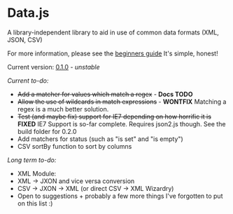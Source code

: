 Data.js
=======

A library-independent library to aid in use of common data formats (XML, JSON, CSV)

For more information, please see the [beginners guide](https://github.com/MentalAtom/Data.js/wiki)
It's simple, honest!

Current version: [0.1.0](https://github.com/MentalAtom/Data.js/releases/tag/0.1.0) - *unstable*

*Current to-do:*
* ~~Add a matcher for values which match a regex~~ - **Docs TODO**
* ~~Allow the use of wildcards in match expressions~~ - **WONTFIX** Matching a regex is a much better solution.
* ~~Test (and maybe fix) support for IE7 depending on how horrific it is~~ **FIXED** IE7 Support is so-far complete. Requires json2.js though. See the build folder for 0.2.0
* Add matchers for status (such as "is set" and "is empty")
* CSV sortBy function to sort by columns

*Long term to-do:*
* XML Module:
* XML -> JXON and vice versa conversion
* CSV -> JXON -> XML (or direct CSV -> XML Wizardry)
* Open to suggestions + probably a few more things I've forgotten to put on this list :)
